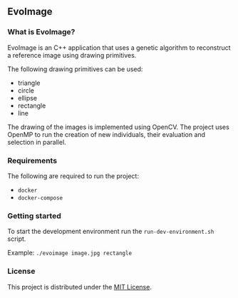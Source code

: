 
## EvoImage

### What is EvoImage?

EvoImage is an C++ application that uses a genetic algorithm to reconstruct a reference image using drawing primitives.

The following drawing primitives can be used:
- triangle
- circle
- ellipse
- rectangle
- line

The drawing of the images is implemented using OpenCV.
The project uses OpenMP to run the creation of new individuals, their evaluation and selection in parallel.

### Requirements

The following are required to run the project:

- `docker`
- `docker-compose`

### Getting started

To start the development environment run the `run-dev-environment.sh` script.

Example:
`./evoimage image.jpg rectangle`

### License

This project is distributed under the [MIT License](http://opensource.org/licenses/MIT).
